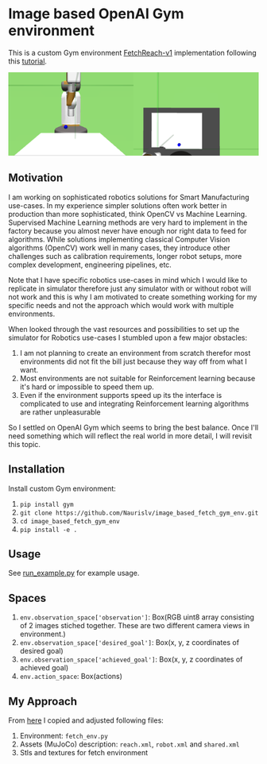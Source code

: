 # Image based OpenAI Gym environment

This is a custom Gym environment [FetchReach-v1](https://gym.openai.com/envs/FetchReach-v1/) implementation following this [tutorial](https://medium.com/@apoddar573/making-your-own-custom-environment-in-gym-c3b65ff8cdaa).

![images](images/env_example.png)

## Motivation

I am working on sophisticated robotics solutions for Smart Manufacturing use-cases. In my experience simpler solutions often work better in production than more sophisticated, think OpenCV vs Machine Learning. Supervised Machine Learning methods are very hard to implement in the factory because you almost never have enough nor right data to feed for algorithms. While solutions implementing classical Computer Vision algorithms (OpenCV) work well in many cases, they introduce other challenges such as calibration requirements, longer robot setups, more complex development, engineering pipelines, etc.

Note that I have specific robotics use-cases in mind which I would like to replicate in simulator therefore just any simulator with or without robot will not work and this is why I am motivated to create something working for my specific needs and not the approach which would work with multiple environments.

When looked through the vast resources and possibilities to set up the simulator for Robotics use-cases I stumbled upon a few major obstacles:

1. I am not planning to create an environment from scratch therefor most environments did not fit the bill just because they way off from what I want.
2. Most environments are not suitable for Reinforcement learning because it's hard or impossible to speed them up.
3. Even if the environment supports speed up its the interface is complicated to use and integrating Reinforcement learning algorithms are rather unpleasurable

So I settled on OpenAI Gym which seems to bring the best balance. Once I'll need something which will reflect the real world in more detail, I will revisit this topic.

## Installation

Install custom Gym environment:

1. `pip install gym`
2. `git clone https://github.com/Naurislv/image_based_fetch_gym_env.git`
3. `cd image_based_fetch_gym_env`
4. `pip install -e .`

## Usage

See [run_example.py](run_example.py) for example usage.

## Spaces

1. `env.observation_space['observation']`: Box(RGB uint8 array consisting of 2 images stiched together. These are two different camera views in environment.)
2. `env.observation_space['desired_goal']`: Box(x, y, z coordinates of desired goal)
3. `env.observation_space['achieved_goal']`: Box(x, y, z coordinates of achieved goal)
4. `env.action_space`: Box(actions)

## My Approach

From [here](https://github.com/openai/gym/tree/master/gym/envs/robotics) I copied and adjusted following files:

1. Environment: `fetch_env.py`
2. Assets (MuJoCo) description: `reach.xml`, `robot.xml` and `shared.xml`
3. Stls and textures for fetch environment
